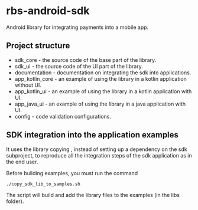 # rbs-android-sdk

Android library for integrating payments into a mobile app.

## Project structure

* sdk_core - the source code of the base part of the library.
* sdk_ui - the source code of the UI part of the library.
* documentation - documentation on integrating the sdk into applications.
* app_kotlin_core - an example of using the library in a kotlin application without UI.
* app_kotlin_ui - an example of using the library in a kotlin application with UI.
* app_java_ui - an example of using the library in a java application with UI.
* config - code validation configurations.


## SDK integration into the application examples

It uses the library copying , instead of setting up a dependency on the sdk subproject, to
reproduce all the integration steps of the sdk application as in the end user.

Before building examples, you must run the command

```shell script
./copy_sdk_lib_to_samples.sh
```

The script will build and add the library files to the examples (in the libs folder).